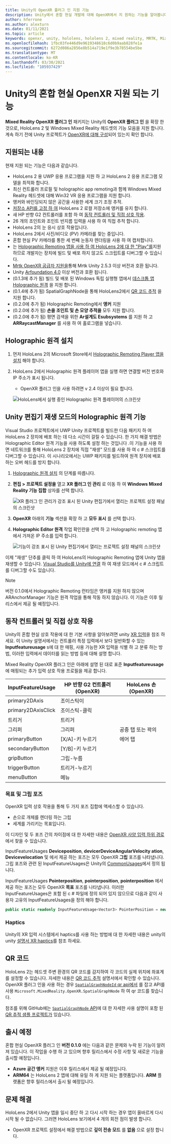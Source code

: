 ```yaml
---
title: Unity의 OpenXR 플러그 인 지원 기능
description: Unity에서 혼합 현실 개발에 대해 OpenXR에서 지 원하는 기능을 알아봅니다.
author: hferrone
ms.author: alexturn
ms.date: 01/11/2021
ms.topic: article
keywords: openxr, unity, hololens, hololens 2, mixed reality, MRTK, Mixed Reality Toolkit, 보강 현실, 가상 현실, 혼합 현실 헤드셋, 학습, 자습서, 시작
ms.openlocfilehash: 1fbc03fe446d9e9619348618c6d0b9aab828fe1a
ms.sourcegitcommit: 6272d086a2856e8b514a719e1f9e3b78554be5be
ms.translationtype: MT
ms.contentlocale: ko-KR
ms.lasthandoff: 03/30/2021
ms.locfileid: "105937429"
---
```

# <a name="mixed-reality-openxr-supported-features-in-unity"></a>Unity의 혼합 현실 OpenXR 지원 되는 기능

**Mixed Reality OpenXR 플러그 인** 패키지는 Unity의 **OpenXR 플러그 인** 을 확장 한 것으로, HoloLens 2 및 Windows Mixed Reality 헤드셋의 기능 모음을 지원 합니다. 계속 하기 전에 Unity 프로젝트가 [OpenXR에 대해 구성](openxr-getting-started.md)되어 있는지 확인 합니다.

## <a name="whats-supported"></a>지원되는 내용

현재 지원 되는 기능은 다음과 같습니다.

* HoloLens 2 용 UWP 응용 프로그램을 지원 하 고 HoloLens 2 응용 프로그램 모델을 최적화 합니다.
* 최신 컨트롤러 프로필 및 holographic app remoting과 함께 Windows Mixed Reality 헤드셋에 대해 Win32 VR 응용 프로그램을 지원 합니다.
* 앵커와 바인딩되지 않은 공간을 사용한 세계 크기 조정 추적.
* [저장소 API를 고정 하 여](spatial-anchors-in-unity.md) HoloLens 2 로컬 저장소에 앵커를 유지 합니다.
* 새 HP 반향 G2 컨트롤러를 포함 하 여 [동작 컨트롤러 및 직접 상호 작용](#motion-controller-and-hand-interactions).
* 26 개의 조인트와 조인트 반지름 입력을 사용 하 여 직접 추적 합니다.
* HoloLens 2의 눈 응시 상호 작용입니다.
* HoloLens 2에서 사진/비디오 (PV) 카메라를 찾는 중입니다.
* 혼합 현실 PV 카메라를 통한 세 번째 눈동자 렌더링을 사용 하 여 캡처합니다.
* 는 [Holographic Remoting 앱을 사용 하 여 HoloLens 2에 대 한 "Play"를](#holographic-remoting-in-unity-editor-play-mode)지원 하므로 개발자는 장치에 빌드 및 배포 하지 않고도 스크립트를 디버그할 수 있습니다.
* [Mrtk OpenXR 공급자 지원을](openxr-getting-started.md#using-mrtk-with-openxr-support)통해 Mrtk Unity 2.5.3 이상 버전과 호환 됩니다.
* Unity [Arfoundation 4.0](https://docs.unity3d.com/Packages/com.unity.xr.arfoundation@4.1/manual/index.html) 이상 버전과 호환 됩니다.
* (0.1.3에 추가 됨) 빌드 및 배포 된 Windows 독립 실행형 앱에서 [데스크톱 앱 Holographic 원격](holographic-remoting-desktop.md) 을 지원 합니다.
* (0.1.4에 추가 됨) SpatialGraphNode을 통해 HoloLens2에서 [QR 코드 추적](#qr-codes) 을 지원 합니다.
* (0.2.0에 추가 됨) Holographic Remoting에서 **앵커** 지원
* (0.2.0에 추가 됨) **손을 조인트 및 손 모양 추적을** 모두 지원 합니다.
* (0.2.0에 추가 됨) 평면 검색을 위한 **Ar설계도 Esubsystems** 를 지원 하 고 **ARRaycastManager** 를 사용 하 여 홀로그램을 넣습니다.

## <a name="holographic-remoting-setup"></a>Holographic 원격 설치

1. 먼저 HoloLens 2의 Microsoft Store에서 [Holographic Remoting Player 앱을 설치](https://www.microsoft.com/store/productId/9NBLGGH4SV40) 해야 합니다.
2. HoloLens 2에서 Holographic 원격 플레이어 앱을 실행 하면 연결할 버전 번호와 IP 주소가 표시 됩니다.
    * OpenXR 플러그 인을 사용 하려면 v 2.4 이상이 필요 합니다.

    ![HoloLens에서 실행 중인 Holographic 원격 플레이어의 스크린샷](images/openxr-features-img-01.png)

## <a name="holographic-remoting-in-unity-editor-play-mode"></a>Unity 편집기 재생 모드의 Holographic 원격 기능

Visual Studio 프로젝트에서 UWP Unity 프로젝트를 빌드한 다음 패키지 하 여 HoloLens 2 장치에 배포 하는 데 다소 시간이 걸릴 수 있습니다. 한 가지 해결 방법은 Holographic Editor 원격 기능을 사용 하도록 설정 하는 것입니다 .이 기능을 사용 하면 네트워크를 통해 HoloLens 2 장치에 직접 "재생" 모드를 사용 하 여 c # 스크립트를 디버그할 수 있습니다. 이 시나리오에서는 UWP 패키지를 빌드하여 원격 장치에 배포 하는 오버 헤드를 방지 합니다.

1. [Holographic 원격 설치](#holographic-remoting-setup) 의 단계를 따릅니다.
2. **편집 > 프로젝트 설정을** 열고 **XR 플러그 인 관리** 로 이동 하 여 **Windows Mixed Reality 기능 집합** 상자를 선택 합니다.

    ![XR 플러그 인 관리가 강조 표시 된 Unity 편집기에서 열리는 프로젝트 설정 패널의 스크린샷](images/openxr-features-img-02.png)

3. **OpenXR** 아래의 **기능** 섹션을 확장 하 고 **모두 표시** 를 선택 합니다.
4. **Holographic Editor 원격** 작업 확인란을 선택 하 고 Holographic remoting 앱에서 가져온 IP 주소를 입력 합니다.

    ![기능이 강조 표시 된 Unity 편집기에서 열리는 프로젝트 설정 패널의 스크린샷](images/openxr-features-img-03.png)

이제 "재생" 단추를 클릭 하 여 HoloLens의 Holographic Remoting 앱에 Unity 앱을 재생할 수 있습니다. [Visual Studio를 Unity에 연결](/visualstudio/gamedev/unity/get-started/using-visual-studio-tools-for-unity?pivots=windows) 하 여 재생 모드에서 c # 스크립트를 디버그할 수도 있습니다.

> [!NOTE]
> 버전 0.1.0에서 Holographic Remoting 런타임은 앵커를 지원 하지 않으며 ARAnchorManager 기능은 원격 작업을 통해 작동 하지 않습니다.  이 기능은 이후 릴리스에서 제공 될 예정입니다.

## <a name="motion-controller-and-hand-interactions"></a>동작 컨트롤러 및 직접 상호 작용

Unity의 혼합 현실 상호 작용에 대 한 기본 사항을 알아보려면 unity [XR 입력](https://docs.unity3d.com/2020.2/Documentation/Manual/xr_input.html)을 참조 하세요. 이 Unity 설명서에서는 컨트롤러 특정 입력에서 보다 일반화할 수 있는 **Inputfeatureusage** s에 대 한 매핑, 사용 가능한 XR 입력을 식별 하 고 분류 하는 방법, 이러한 입력에서 데이터를 읽는 방법 등에 대해 설명 합니다.

Mixed Reality OpenXR 플러그 인은 아래에 설명 된 대로 표준 **Inputfeatureusage** 에 매핑되는 추가 입력 상호 작용 프로필을 제공 합니다.

| InputFeatureUsage | HP 반향 G2 컨트롤러 (OpenXR) | HoloLens 손 (OpenXR) |
| ---- | ---- | ---- |
| primary2DAxis | 조이스틱이 | |
| primary2DAxisClick | 조이스틱-클릭 | |
| 트리거 | 트리거  | |
| 그리퍼 | 그리퍼 | 공중 탭 또는 꽉의 |
| primaryButton | [X/A]-키 누르기 | 에어 탭 |
| secondaryButton | [Y/B]-키 누르기 | |
| gripButton | 그립-누름 | |
| triggerButton | 트리거-누르기 | |
| menuButton | 메뉴 | |

### <a name="aim-and-grip-poses"></a>목표 및 그립 포즈

OpenXR 입력 상호 작용을 통해 두 가지 포즈 집합에 액세스할 수 있습니다.

* 손으로 개체를 렌더링 하는 그립
* 세계를 가리키는 목표입니다.

이 디자인 및 두 포즈 간의 차이점에 대 한 자세한 내용은 [OpenXR 사양 입력 하위 경로](https://www.khronos.org/registry/OpenXR/specs/1.0/html/xrspec.html#semantic-path-input)에서 찾을 수 있습니다.

InputFeatureUsages **Deviceposition**, **devicerDeviceAngularVelocity ation**, **Devicevelocation** 및  에서 제공 하는 포즈는 모두 OpenXR **그립** 포즈를 나타냅니다. 그립 포즈와 관련 된 InputFeatureUsages은 Unity의 [CommonUsages](https://docs.unity3d.com/2020.2/Documentation/ScriptReference/XR.CommonUsages.html)에서 정의 됩니다.

InputFeatureUsages **Pointerposition**, **pointerposition**, **pointerposition** 에서 제공 하는 포즈는  모두 OpenXR **목표** 포즈를 나타냅니다. 이러한 InputFeatureUsages은 포함 된 c # 파일에 정의 되어 있지 않으므로 다음과 같이 사용자 고유의 InputFeatureUsages을 정의 해야 합니다.

``` cs
public static readonly InputFeatureUsage<Vector3> PointerPosition = new InputFeatureUsage<Vector3>("PointerPosition");
```

### <a name="haptics"></a>Haptics

Unity의 XR 입력 시스템에서 haptics를 사용 하는 방법에 대 한 자세한 내용은 unity의 unity [설명서 XR haptics](https://docs.unity3d.com/2020.2/Documentation/Manual/xr_input.html#Haptics)를 참조 하세요.

## <a name="qr-codes"></a>QR 코드

HoloLens 2는 헤드셋 주변 환경의 QR 코드를 감지하여 각 코드의 실제 위치에 좌표계를 설정할 수 있습니다. 자세한 내용은 [QR 코드 추적](../platform-capabilities-and-apis/qr-code-tracking.md) 설명서에서 확인할 수 있습니다.  OpenXR 플러그 인을 사용 하는 경우 [ `SpatialGraphNodeId` qr api에서](../platform-capabilities-and-apis/qr-code-tracking.md#qr-api-reference) 를 잡고 API를 사용 `Microsoft.MixedReality.OpenXR.SpatialGraphNode` 하 여 qr 코드를 찾습니다.

참조를 위해 GitHub에는 [ `SpatialGraphNode` API](https://github.com/yl-msft/QRTracking/blob/main/SampleQRCodes/Assets/Scripts/SpatialGraphNodeTracker.cs)에 대 한 자세한 사용 설명이 포함 된 [QR 추적 샘플 프로젝트가](https://github.com/yl-msft/QRTracking) 있습니다.

## <a name="whats-coming-soon"></a>출시 예정

혼합 현실 OpenXR 플러그 인 **버전 0.1.0** 에는 다음과 같은 문제와 누락 된 기능이 알려져 있습니다. 이 작업을 수행 하 고 있으며 향후 릴리스에서 수정 사항 및 새로운 기능을 출시할 예정입니다.

* **Azure 공간 앵커** 지원은 이후 릴리스에서 제공 될 예정입니다.
* **ARM64** 는 HoloLens 2 앱에 대해 유일 하 게 지원 되는 플랫폼입니다. **ARM** 플랫폼은 향후 릴리스에서 출시 될 예정입니다.

## <a name="troubleshooting"></a>문제 해결

HoloLens 2에서 Unity 앱을 일시 중단 하 고 다시 시작 하는 경우 앱이 올바르게 다시 시작 될 수 없습니다. 그러면 HoloLens 보기에서 4 개의 회전 점이 발생 합니다.

* OpenXR 프로젝트 설정에서 해결 방법으로 **깊이 전송 모드** 를 **없음** 으로 설정 합니다.
